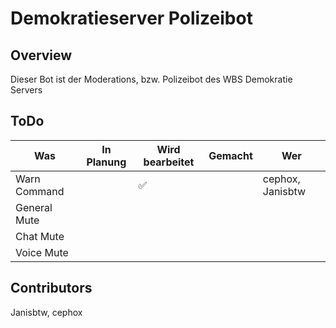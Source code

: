 # Demokratieserver Polizeibot
## Overview
Dieser Bot ist der Moderations, bzw. Polizeibot des WBS Demokratie Servers
## ToDo
| Was          | In Planung  | Wird bearbeitet  | Gemacht | Wer              |
|--------------|-------------|------------------|---------|------------------|
| Warn Command |             | ✅                |         | cephox, Janisbtw |
| General Mute |             |                  |         |                  |
| Chat Mute    |             |                  |         |                  |
| Voice Mute   |             |                  |         |                  |
## Contributors
Janisbtw,
cephox

